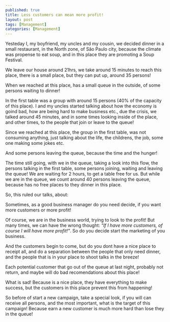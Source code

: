 ```yaml
---
published: true
title: Less customers can mean more profit!
layout: post
tags: [Management]
categories: [Management]
---
```

Yesteday I, my boyfriend, my uncles and my cousin, we decided dinner in a small restaurant, in the North zone, of São Paulo city, because the climate was propense to eat soup, and in this place they are promoting a Soup Festival.

We leave our house around 21hrs, we take around 15 minutes to reach this place, there is a small place, but they can put up, around 35 persons! 

When we reached at this place, has a small queue in the outside, of some persons waiting to dinner!

In the first table was a group with around 15 persons (40% of the capacity of this place). I and my uncles started talking about how the economy is goind bad, how are being hard to make business etc., due the crisis, we talked around 45 minutes, and in some times 
 looking inside of the place, and other times, to the people that join or leave to the queue!

Since we reached at this place, the group in the first table, was not consuming anything, just talking about the life, the childrens, the job, some one making some jokes etc.

And some persons leaving the queue, because the time and the hunger!

The time still going, with we in the queue, taking a look into this flow, the persons talking in the first table, some persons joining, waiting and leaving the queue! We are waiting for 2 hours, to get a table free for us. But while we are in the queue, we count around 40 persons leaving the queue, because has no free places to they dinner in this place.

So, this ruled our talks, about:

Sometimes, as a good business manager do you need decide, if you want more customers or more profit!

Of course, we are in the business world, trying to look to the profit! But many times, we can have the wrong  thought: _"If I have more customers, of course I will have more profit!"_. So do you decide start the marketing of you business.

And the customers begin to come, but do you dont have a nice place to receipt all, and do a separation between the people that only need dinner, and the people that is in your place to shoot talks in the breeze!

Each potential customer that go out of the queue at last night, probably not return, and maybe will do bad recomendations about this place!

What is sad! Because is a nice place, they have everything to make success, but the customers in this place prevent this from happening!

So before of start a new campaign, take a special look, if you will can receive all persons, and the most important, what is the target of this campaign! Because earn a new customer is much more hard than lose they in the queue!
